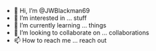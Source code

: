 - 👋 Hi, I’m @JWBlackman69
- 👀 I’m interested in ... stuff
- 🌱 I’m currently learning ... things
- 💞️ I’m looking to collaborate on ... collaborations
- 📫 How to reach me ... reach out

<!---
JWBlackman69/JWBlackman69 is a ✨ special ✨ repository because its `README.md` (this file) appears on your GitHub profile.
You can click the Preview link to take a look at your changes.
--->
